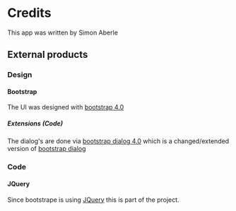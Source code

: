 # Credits
This app was written by Simon Aberle
## External products
### Design
#### Bootstrap
The UI was designed with [bootstrap 4.0][bootstrap40]
##### Extensions (Code)
The dialog's are done via [bootstrap dialog 4.0][bootstrapdialog] which is a changed/extended version of [bootstrap dialog][bootstrapdialog4]
### Code
#### JQuery
Since bootstrape is using [JQuery] this is part of the project.



[bootstrap40]: https://getbootstrap.com/
[bootstrapdialog4]: https://github.com/GedMarc/bootstrap4-dialog
[bootstrapdialog]: https://github.com/nakupanda/bootstrap3-dialog

[JQuery]: https://jquery.com/